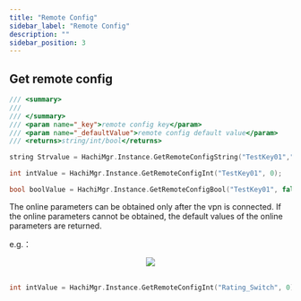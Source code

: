 ```yaml
---
title: "Remote Config"
sidebar_label: "Remote Config"
description: ""
sidebar_position: 3
---
```


## Get remote config
```c
/// <summary>
/// 
/// </summary>
/// <param name="_key">remote config key</param>
/// <param name="_defaultValue">remote config default value</param>
/// <returns>string/int/bool</returns>

string Strvalue = HachiMgr.Instance.GetRemoteConfigString("TestKey01","defaultStringValue");

int intValue = HachiMgr.Instance.GetRemoteConfigInt("TestKey01", 0);

bool boolValue = HachiMgr.Instance.GetRemoteConfigBool("TestKey01", false);
```
The online parameters can be obtained only after the vpn is connected. If the online parameters cannot be obtained, the default values of the online parameters are returned.

e.g.：
<center>

<img src="../img/HCSDK/image61.png"/>

</center>

<br/>


```c
int intValue = HachiMgr.Instance.GetRemoteConfigInt("Rating_Switch", 0);
```
